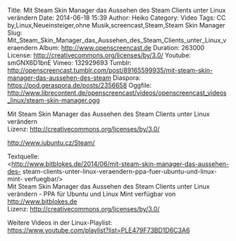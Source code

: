 Title: Mit Steam Skin Manager das Aussehen des Steam Clients unter Linux verändern
Date: 2014-06-18 15:39
Author: Heiko
Category: Video
Tags: CC by,Linux,Neueinsteiger,ohne Musik,screencast,Steam,Steam Skin Manager
Slug: Mit_Steam_Skin_Manager_das_Aussehen_des_Steam_Clients_unter_Linux_veraendern
Album: http://www.openscreencast.de
Duration: 263000
License: http://creativecommons.org/licenses/by/3.0/
Youtube: smGNX6D1bnE
Vimeo: 132929693
Tumblr: http://openscreencast.tumblr.com/post/89165599935/mit-steam-skin-manager-das-aussehen-des-steam
Diaspora: https://pod.geraspora.de/posts/2356658
Oggfile: http://www.librecontent.de/openscreencast/videos/openscreencast_videos_linux/steam-skin-manager.ogg

Mit Steam Skin Manager das Aussehen des Steam Clients unter Linux verändern  
Lizenz: <http://creativecommons.org/licenses/by/3.0/>  
  
<http://www.iubuntu.cz/Steam/>  
  
Textquelle:  
<http://www.bitblokes.de/2014/06/mit-steam-skin-manager-das-aussehen-des-
steam-clients-unter-linux-veraendern-ppa-fuer-ubuntu-und-linux-mint-
verfuegbar/>  
Mit Steam Skin Manager das Aussehen des Steam Clients unter Linux verändern -
PPA für Ubuntu und Linux Mint verfügbar von <http://www.bitblokes.de>  
Lizenz: <http://creativecommons.org/licenses/by/3.0/>  
  
Weitere Videos in der Linux-Playlist:  
<https://www.youtube.com/playlist?list=PLE479F73BD1D6C3A6>  
  


